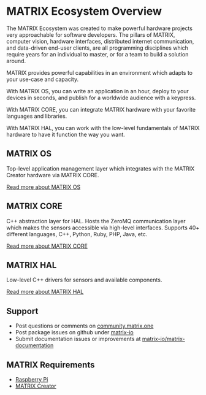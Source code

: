 # MATRIX Ecosystem Overview

The MATRIX Ecosystem was created to make powerful hardware projects very approachable for software developers. The pillars of MATRIX, computer vision, hardware interfaces, distributed internet communication, and data-driven end-user clients, are all programming disciplines which require years for an individual to master, or for a team to build a solution around.

MATRIX provides powerful capabilities in an environment which adapts to your use-case and capacity.
 
With MATRIX OS, you can write an application in an hour, deploy to your devices in seconds, and publish for a worldwide audience with a keypress.

With MATRIX CORE, you can integrate MATRIX hardware with your favorite languages and libraries.

With MATRIX HAL, you can work with the low-level fundamentals of MATRIX hardware to have it function the way you want. 

## MATRIX OS
Top-level application management layer which integrates with the MATRIX Creator hardware via MATRIX CORE.

[Read more about MATRIX OS](matrix-os/index.md)

## MATRIX CORE
C++ abstraction layer for HAL. Hosts the ZeroMQ communication layer which makes the sensors accessible via high-level interfaces. Supports 40+ different languages, C++, Python, Ruby, PHP, Java, etc. 

[Read more about MATRIX CORE](matrix-core/index.md)

## MATRIX HAL
Low-level C++ drivers for sensors and available components.

[Read more about MATRIX HAL](matrix-hal/index.md)

## Support
* Post questions or comments on [community.matrix.one](http://community.matrix.one/)
* Post package issues on github under [matrix-io](https://github.com/matrix-io)
* Submit documentation issues or improvements at [matrix-io/matrix-documentation](https://github.com/matrix-io/matrix-documentation)

## MATRIX Requirements
* [Raspberry Pi](https://www.raspberrypi.org)
* [MATRIX Creator](https://creator.matrix.one)

